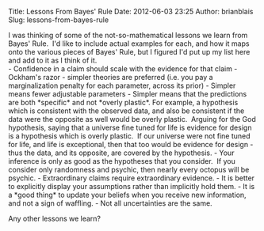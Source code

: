 Title: Lessons From Bayes' Rule
Date: 2012-06-03 23:25
Author: brianblais
Slug: lessons-from-bayes-rule

<div>
I was thinking of some of the not-so-mathematical lessons we learn from
Bayes' Rule.  I'd like to include actual examples for each, and how it
maps onto the various pieces of Bayes' Rule, but I figured I'd put up my
list here and add to it as I think of it.

</div>
-   Confidence in a claim should scale with the evidence for that claim
-   Ockham's razor - simpler theories are preferred (i.e. you pay a
    marginalization penalty for each parameter, across its prior)
-   Simpler means fewer adjustable parameters
-   Simpler means that the predictions are both *specific* and not
    *overly plastic*. For example, a hypothesis which is consistent with
    the observed data, and also be consistent if the data were the
    opposite as well would be overly plastic.  Arguing for the God
    hypothesis, saying that a universe fine tuned for life is evidence
    for design is a hypothesis which is overly plastic.  If our universe
    were not fine tuned for life, and life is exceptional, then that too
    would be evidence for design - thus the data, and its opposite, are
    covered by the hypothesis.
-   Your inference is only as good as the hypotheses that you consider.
     If you consider only randomness and psychic, then nearly every
    octopus will be psychic.
-   Extraordinary claims require extraordinary evidence.
-   It is better to explicitly display your assumptions rather than
    implicitly hold them.
-   It is a *good thing* to update your beliefs when you receive new
    information, and not a sign of waffling.
-   Not all uncertainties are the same.

Any other lessons we learn?
